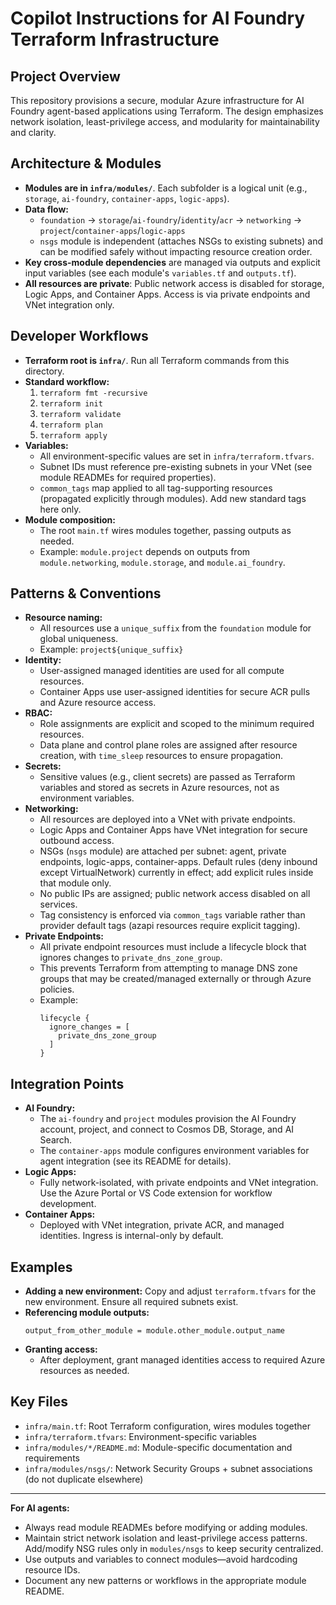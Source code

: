 # Copilot Instructions for AI Foundry Terraform Infrastructure

## Project Overview

This repository provisions a secure, modular Azure infrastructure for AI Foundry agent-based applications using Terraform. The design emphasizes network isolation, least-privilege access, and modularity for maintainability and clarity.

## Architecture & Modules

- **Modules are in `infra/modules/`**. Each subfolder is a logical unit (e.g., `storage`, `ai-foundry`, `container-apps`, `logic-apps`).
- **Data flow:**
  - `foundation` → `storage`/`ai-foundry`/`identity`/`acr` → `networking` → `project`/`container-apps`/`logic-apps`
  - `nsgs` module is independent (attaches NSGs to existing subnets) and can be modified safely without impacting resource creation order.
- **Key cross-module dependencies** are managed via outputs and explicit input variables (see each module's `variables.tf` and `outputs.tf`).
- **All resources are private**: Public network access is disabled for storage, Logic Apps, and Container Apps. Access is via private endpoints and VNet integration only.

## Developer Workflows

- **Terraform root is `infra/`**. Run all Terraform commands from this directory.
- **Standard workflow:**
  1. `terraform fmt -recursive`
  2. `terraform init`
  3. `terraform validate`
  4. `terraform plan`
  5. `terraform apply`
- **Variables:**
  - All environment-specific values are set in `infra/terraform.tfvars`.
  - Subnet IDs must reference pre-existing subnets in your VNet (see module READMEs for required properties).
  - `common_tags` map applied to all tag-supporting resources (propagated explicitly through modules). Add new standard tags here only.
- **Module composition:**
  - The root `main.tf` wires modules together, passing outputs as needed.
  - Example: `module.project` depends on outputs from `module.networking`, `module.storage`, and `module.ai_foundry`.

## Patterns & Conventions

- **Resource naming:**
  - All resources use a `unique_suffix` from the `foundation` module for global uniqueness.
  - Example: `project${unique_suffix}`
- **Identity:**
  - User-assigned managed identities are used for all compute resources.
  - Container Apps use user-assigned identities for secure ACR pulls and Azure resource access.
- **RBAC:**
  - Role assignments are explicit and scoped to the minimum required resources.
  - Data plane and control plane roles are assigned after resource creation, with `time_sleep` resources to ensure propagation.
- **Secrets:**
  - Sensitive values (e.g., client secrets) are passed as Terraform variables and stored as secrets in Azure resources, not as environment variables.
- **Networking:**
  - All resources are deployed into a VNet with private endpoints.
  - Logic Apps and Container Apps have VNet integration for secure outbound access.
  - NSGs (`nsgs` module) are attached per subnet: agent, private endpoints, logic-apps, container-apps. Default rules (deny inbound except VirtualNetwork) currently in effect; add explicit rules inside that module only.
  - No public IPs are assigned; public network access disabled on all services.
  - Tag consistency is enforced via `common_tags` variable rather than provider default tags (azapi resources require explicit tagging).
- **Private Endpoints:**
  - All private endpoint resources must include a lifecycle block that ignores changes to `private_dns_zone_group`.
  - This prevents Terraform from attempting to manage DNS zone groups that may be created/managed externally or through Azure policies.
  - Example:
    ```hcl
    lifecycle {
      ignore_changes = [
        private_dns_zone_group
      ]
    }
    ```

## Integration Points

- **AI Foundry:**
  - The `ai-foundry` and `project` modules provision the AI Foundry account, project, and connect to Cosmos DB, Storage, and AI Search.
  - The `container-apps` module configures environment variables for agent integration (see its README for details).
- **Logic Apps:**
  - Fully network-isolated, with private endpoints and VNet integration. Use the Azure Portal or VS Code extension for workflow development.
- **Container Apps:**
  - Deployed with VNet integration, private ACR, and managed identities. Ingress is internal-only by default.

## Examples

- **Adding a new environment:** Copy and adjust `terraform.tfvars` for the new environment. Ensure all required subnets exist.
- **Referencing module outputs:**
  ```hcl
  output_from_other_module = module.other_module.output_name
  ```
- **Granting access:**
  - After deployment, grant managed identities access to required Azure resources as needed.

## Key Files

- `infra/main.tf`: Root Terraform configuration, wires modules together
- `infra/terraform.tfvars`: Environment-specific variables
- `infra/modules/*/README.md`: Module-specific documentation and requirements
- `infra/modules/nsgs/`: Network Security Groups + subnet associations (do not duplicate elsewhere)

---

**For AI agents:**

- Always read module READMEs before modifying or adding modules.
- Maintain strict network isolation and least-privilege access patterns. Add/modify NSG rules only in `modules/nsgs` to keep security centralized.
- Use outputs and variables to connect modules—avoid hardcoding resource IDs.
- Document any new patterns or workflows in the appropriate module README.
